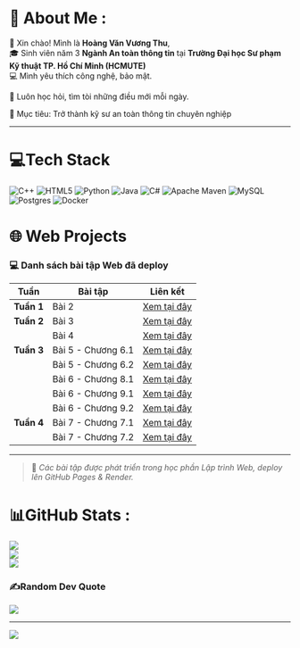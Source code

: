 # 💫 About Me :

👋 Xin chào! Mình là **Hoàng Văn Vương Thu**,  
🎓 Sinh viên năm 3 **Ngành An toàn thông tin** tại **Trường Đại học Sư phạm Kỹ thuật TP. Hồ Chí Minh (HCMUTE)**  
💻 Mình yêu thích công nghệ, bảo mật.

🌱 Luôn học hỏi, tìm tòi những điều mới mỗi ngày.

🎯 Mục tiêu: Trở thành kỹ sư an toàn thông tin chuyên nghiệp

---


# 💻Tech Stack
![C++](https://img.shields.io/badge/c++-%2300599C.svg?style=for-the-badge&logo=c%2B%2B&logoColor=white) ![HTML5](https://img.shields.io/badge/html5-%23E34F26.svg?style=for-the-badge&logo=html5&logoColor=white) ![Python](https://img.shields.io/badge/python-3670A0?style=for-the-badge&logo=python&logoColor=ffdd54) ![Java](https://img.shields.io/badge/java-%23ED8B00.svg?style=for-the-badge&logo=java&logoColor=white) ![C#](https://img.shields.io/badge/c%23-%23239120.svg?style=for-the-badge&logo=c-sharp&logoColor=white) ![Apache Maven](https://img.shields.io/badge/Apache%20Maven-C71A36?style=for-the-badge&logo=Apache%20Maven&logoColor=white) ![MySQL](https://img.shields.io/badge/mysql-%2300f.svg?style=for-the-badge&logo=mysql&logoColor=white) ![Postgres](https://img.shields.io/badge/postgres-%23316192.svg?style=for-the-badge&logo=postgresql&logoColor=white) ![Docker](https://img.shields.io/badge/docker-%230db7ed.svg?style=for-the-badge&logo=docker&logoColor=white)

# 🌐 Web Projects

### 💻 Danh sách bài tập Web đã deploy

|   Tuần     | Bài tập   |   Liên kết   |
|------------|-----------|--------------|
| **Tuần 1** | Bài 2 | [Xem tại đây](https://hoangvvthu.github.io/join_email_list/) |
| **Tuần 2** | Bài 3 | [Xem tại đây](https://hoangvvthu.github.io/survey/) |
|            | Bài 4 | [Xem tại đây](https://hoangvvthu-bai4.onrender.com/) |
| **Tuần 3** | Bài 5 - Chương 6.1 | [Xem tại đây](https://hoangvvthu-bai5-ch6ex1.onrender.com) |
|            | Bài 5 - Chương 6.2 | [Xem tại đây](https://hoangvvthu-bai5-ch6ex2.onrender.com) |
|            | Bài 6 - Chương 8.1 | [Xem tại đây](https://hoangvvthu-bai6.onrender.com) |
|            | Bài 6 - Chương 9.1 | [Xem tại đây](https://hoangvvthu-chuong9-download.onrender.com) |
|            | Bài 6 - Chương 9.2 | [Xem tại đây](https://hoangvvthu-chuong9-cart.onrender.com) |
| **Tuần 4** | Bài 7 - Chương 7.1| [Xem tại đây](https://hoangvvthu-bai7-cart.onrender.com) |
|            | Bài 7 - Chương 7.2 | [Xem tại đây](https://hoangvvthu-bai7-download.onrender.com) |
---

> 📘 *Các bài tập được phát triển trong học phần Lập trình Web, deploy lên GitHub Pages & Render.*


# 📊GitHub Stats :
![](https://github-readme-stats.vercel.app/api?username=hoangvvthu&theme=radical&hide_border=false&include_all_commits=true&count_private=true)<br/>
![](https://github-readme-streak-stats.herokuapp.com/?user=hoangvvthu&theme=radical&hide_border=false)<br/>
![](https://github-readme-stats.vercel.app/api/top-langs/?username=hoangvvthu&theme=radical&hide_border=false&include_all_commits=true&count_private=true&layout=compact)

### ✍️Random Dev Quote
![](https://quotes-github-readme.vercel.app/api?type=horizontal&theme=radical)

---
[![](https://visitcount.itsvg.in/api?id=hoangvvthu&icon=0&color=0)](https://visitcount.itsvg.in)
